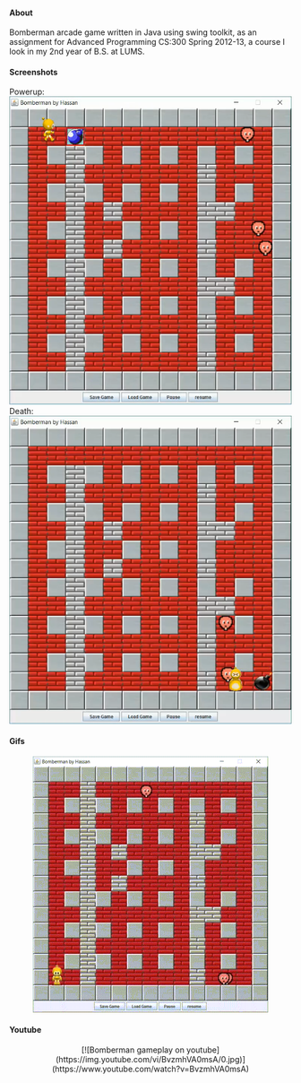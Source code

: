 #### About
Bomberman arcade game written in Java using swing toolkit, as an assignment for Advanced Programming CS:300 Spring 2012-13, a course I look in my 2nd year of B.S. at LUMS.

#### Screenshots
Powerup:
![alt text][Image 1]
</br>
Death:
![alt text][Image 2]

#### Gifs
<p align="center">
<img src="readme_assets/1.gif">
<!-- <img src="readme_assets/2.gif"> -->
</p>

[Image 1]: readme_assets/1.png "Power Up"
[Image 2]: readme_assets/2.png "Death"

#### Youtube
<p align="center">
[![Bomberman gameplay on youtube](https://img.youtube.com/vi/BvzmhVA0msA/0.jpg)](https://www.youtube.com/watch?v=BvzmhVA0msA)
</p>